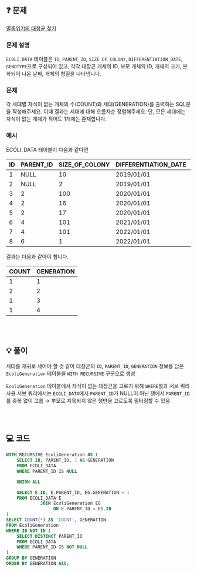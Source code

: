 ❓ 문제
---

[멸종위기의 대장균 찾기](https://school.programmers.co.kr/learn/courses/30/lessons/301651)

### 문제 설명

`ECOLI_DATA` 테이블은 `ID`, `PARENT_ID`, `SIZE_OF_COLONY`, `DIFFERENTIATION_DATE`, `GENOTYPE`으로 구성되어 있고,
각각 대장균 개체의 ID, 부모 개체의 ID, 개체의 크기, 분화되어 나온 날짜, 개체의 형질을 나타냅니다.

### 문제

각 세대별 자식이 없는 개체의 수(COUNT)와 세대(GENERATION)를 출력하는 SQL문을 작성해주세요.
이때 결과는 세대에 대해 오름차순 정렬해주세요. 단, 모든 세대에는 자식이 없는 개체가 적어도 1개체는 존재합니다.

### 예시

ECOLI_DATA 테이블이 다음과 같다면

|ID	|PARENT_ID	|SIZE_OF_COLONY	|DIFFERENTIATION_DATE	|GENOTYPE|
|---|---|---|---|---|
|1	|NULL	|10	|2019/01/01	|5|
|2	|NULL	|2	|2019/01/01	|3|
|3	|2	|100	|2020/01/01	|4|
|4	|2	|16	|2020/01/01	|4|
|5	|2	|17	|2020/01/01	|6|
|6	|4	|101	|2021/01/01	|22|
|7	|4	|101	|2022/01/01	|23|
|8	|6	|1	|2022/01/01	|27|

결과는 다음과 같아야 합니다.

|COUNT	|GENERATION|
|---|---|
|1	|1|
|2	|2|
|1	|3|
|1	|4|

<br/>
<br/>

💡 풀이
---

세대를 재귀로 세어야 할 것 같아
대장균의 `ID`, `PARENT_ID`, `GENERATION` 정보를 담은 `EcoliGeneration` 테이블을
`WITH RECURSIVE` 구문으로 생성

`EcoliGeneration` 테이블에서 자식이 없는 대장균을 고르기 위해 `WHERE`절과 서브 쿼리 사용
서브 쿼리에서는 `ECOLI_DATA`에서 `PARENT_ID`가 NULL이 아닌 행에서 `PARENT_ID`를 중복 없이 고름
→ 부모로 지목되지 않은 행만을 고르도록 필터링할 수 있음

<br/>
<br/>

💻 코드
---

```sql
WITH RECURSIVE EcoliGeneration AS (
    SELECT ID, PARENT_ID, 1 AS GENERATION
    FROM ECOLI_DATA
    WHERE PARENT_ID IS NULL

    UNION ALL

    SELECT E.ID, E.PARENT_ID, EG.GENERATION + 1
    FROM ECOLI_DATA E
             JOIN EcoliGeneration EG
                  ON E.PARENT_ID = EG.ID
)
SELECT COUNT(*) AS 'COUNT', GENERATION
FROM EcoliGeneration
WHERE ID NOT IN (
    SELECT DISTINCT PARENT_ID
    FROM ECOLI_DATA
    WHERE PARENT_ID IS NOT NULL
)
GROUP BY GENERATION
ORDER BY GENERATION ASC;
```
